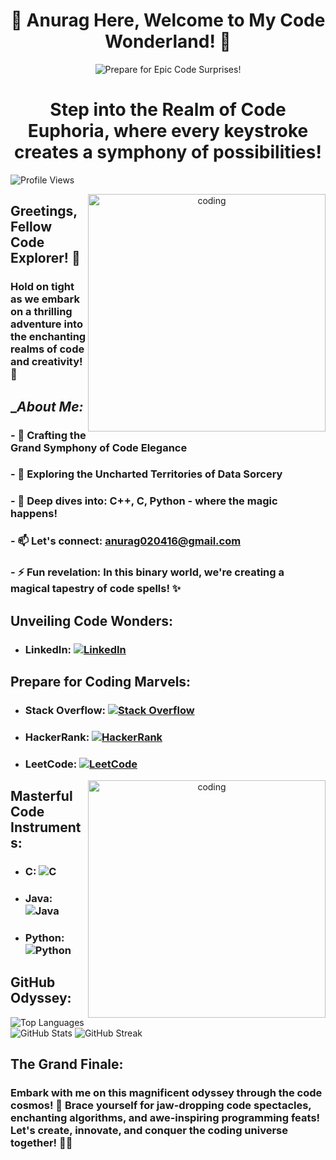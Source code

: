 <!-- Add a personalized welcome message -->
<h1 align="center">🚀 Anurag Here, Welcome to My Code Wonderland! 🌟</h1>

<!-- Add a breathtaking and surprising header -->
<p align="center">
  <img src="https://img.shields.io/badge/🌈-Prepare%20for%20Epic%20Code%20Surprises!-%230a0a0a" alt="Prepare for Epic Code Surprises!"/>
</p>

<!-- Add an awe-inspiring coding gif -->

<h1 align="center"> Step into the Realm of Code Euphoria, where every keystroke creates a symphony of possibilities!</h1>

<p align="left"> 
  <img src="https://komarev.com/ghpvc/?username=krsna016&label=Profile%20views&color=0e75b6&style=flat" alt="Profile Views" />
</p>

  <p align="center">
  <img align="right" alt="coding" width="380" src="https://media1.giphy.com/media/v1.Y2lkPTc5MGI3NjExNGI5MjEwZWYwN2UyOWJkZmYyYzU2OWE4MDZlODAyY2NhNDNmMTA3MSZjdD1n/qgQUggAC3Pfv687qPC/giphy.gif">
</p>

## Greetings, Fellow Code Explorer! 🚀

### Hold on tight as we embark on a thrilling adventure into the enchanting realms of code and creativity! 🌟

## __About Me:_
### - 🔭 Crafting the **Grand Symphony of Code Elegance**
### - 🌱 Exploring the **Uncharted Territories of Data Sorcery**
### - 💬 Deep dives into: **C++, C, Python** - where the magic happens!
### - 📫 Let's connect: **anurag020416@gmail.com**
### - ⚡ Fun revelation: **In this binary world, we're creating a magical tapestry of code spells! ✨**

## Unveiling Code Wonders:
- ### LinkedIn: [![LinkedIn](https://img.shields.io/badge/LinkedIn-%40016anuragpareek-%230a0a0a?logo=linkedin&style=social)](https://www.linkedin.com/in/016anuragpareek)

## Prepare for Coding Marvels:
- ### Stack Overflow: [![Stack Overflow](https://img.shields.io/badge/Stack%20Overflow-krsna__016-%230a0a0a?logo=stackoverflow&style=social)](https://stackoverflow.com/users/krsna_016)
- ### HackerRank: [![HackerRank](https://img.shields.io/badge/HackerRank-krsna__016-%230a0a0a?logo=hackerrank&style=social)](https://www.hackerrank.com/krsna_016)
- ### LeetCode: [![LeetCode](https://img.shields.io/badge/LeetCode-krsna__016-%230a0a0a?logo=leetcode&style=social)](https://www.leetcode.com/krsna_016)

<p align="center">
  <img align="right" alt="coding" width="380" src="https://d2w9rnfcy7mm78.cloudfront.net/3244045/original_921b3032ab2e66602d432603d79b0197.gif?1545400477?bc=1">
</p>

## Masterful Code Instruments:
- ### C: ![C](https://img.shields.io/badge/C-%230a0a0a?logo=c&style=flat-square)
- ### Java: ![Java](https://img.shields.io/badge/Java-%230a0a0a?logo=java&style=flat-square)
- ### Python: ![Python](https://img.shields.io/badge/Python-%230a0a0a?logo=python&style=flat-square)

## GitHub Odyssey:
![Top Languages](https://github-readme-stats.vercel.app/api/top-langs?username=krsna016&show_icons=true&locale=en&layout=compact&bg_color=0a0a0a&text_color=FFFFFF)
![GitHub Stats](https://github-readme-stats.vercel.app/api?username=krsna016&show_icons=true&locale=en&bg_color=0a0a0a&text_color=FFFFFF)
![GitHub Streak](https://github-readme-streak-stats.herokuapp.com/?user=krsna016&theme=dark&fire=FFDD00&ring=FFDD00)

## The Grand Finale:
### Embark with me on this magnificent odyssey through the code cosmos! 🌌 Brace yourself for jaw-dropping code spectacles, enchanting algorithms, and awe-inspiring programming feats! Let's create, innovate, and conquer the coding universe together! 🚀✨
